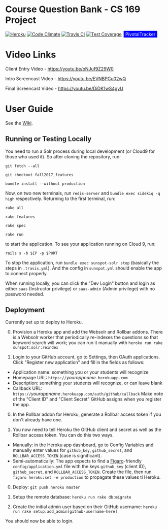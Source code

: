 # Course Question Bank - CS 169 Project
[![Heroku](https://heroku-badge.herokuapp.com/?app=heroku-badge&style=flat)](http://coursequestionbank-f17.herokuapp.com)
[![Code Climate](https://codeclimate.com/github/Laralinmcc/coursequestionbank/badges/gpa.svg)](https://codeclimate.com/github/Laralinmcc/coursequestionbank)
[![Travis CI](https://travis-ci.org/hrzlvn/coursequestionbank.svg?branch=master)](https://travis-ci.org/Laralinmcc/coursequestionbank)
[![Test Coverage](https://codeclimate.com/github/hrzlvn/coursequestionbank/badges/coverage.svg)](https://codeclimate.com/github/Laralinmcc/coursequestionbank/coverage)
<span style="background-color: blue; text-decoration:none; font: Verdana 7px bold; color:white; padding: 2px; margin: 2px;" ><a style="background-color: blue; text-decoration:none; font: Verdana 7px bold; color:white; padding: 2px; margin: 2px;" href="https://www.pivotaltracker.com/n/projects/1544183">PivotalTracker</a></span>

# Video Links

Client Entry Video - https://youtu.be/oNJuf9Z29W0 

Intro Screencast Video - https://youtu.be/EVNBPCu02wQ

Final Screencast Video - https://youtu.be/DiDK1wS4gyU

# User Guide
See the [Wiki](https://github.com/saasbook/coursequestionbank/wiki).

## Running or Testing Locally

You need to run a Solr process during local development (or Cloud9 for those who used it). So after cloning the repository, run:

`git fetch --all`

`git checkout fall2017_features`

`bundle install --without production` 

Now, on two new terminals, run `redis-server` and `bundle exec sidekiq -q high` respectively.
Returning to the first terminal, run:

`rake all`

`rake features`

`rake spec`

`rake run`

to start the application. To see your application running on Cloud 9, run:

`rails s -b $IP -p $PORT`

To stop the application, run `bundle exec sunspot-solr stop` (basically the steps in `.travis.yml`). And the config in `sunspot.yml` should enable the app to connect properly.

When running locally, you can click the "Dev Login" button and login as either `saas` (Instructor privilege) or `saas-admin` (Admin privilege) with no password needed.

## Deployment

Currently set up to deploy to Heroku.  

0. Provision a Heroku app and add the Websolr and Rollbar addons.  There is a Websolr
worker that periodically re-indexes the questions so that keyword search
will work; you can run it manually with `heroku run rake
sunspot:solr:reindex`

0. Login to your GitHub account, go to Settings, then OAuth
applications.  Click "Register new application" and fill in the fields
as follows:
  * Application name: something you or your students will recognize
  * Homepage URL: `https://`_yourappname_`.herokuapp.com`
  * Description: something your students will recognize, or can leave
  blank
  * Callback URL: `https://`_yourappname_`.herokuapp.com/auth/github/callback`
Make note of the "Client ID" and "Client Secret" GitHub assigns when you
register the app.

0. In the Rollbar addon for Heroku, generate a Rollbar access token if
you don't already have one.

0. You now need to tell Heroku the GitHub client and secret as well as the
Rollbar access token.  You can do this two ways.
  * Manually: in the Heroku app dashboard, go to Config Variables and
  manually enter values for `github_key`, `github_secret`, and
  `ROLLBAR_ACCESS_TOKEN` (case is significant).
  * Semi-automatically: The app expects to find a
[Figaro](https://github.com/laserlemon/figaro)-friendly
`config/application.yml` file with the keys `github_key` (client ID),
`github_secret`, and `ROLLBAR_ACCESS_TOKEN`.  Create the file, then run `figaro heroku:set -e
production` to propagate these values ti Heroku.

0. Deploy:  `git push heroku master`

0. Setup the remote database: `heroku run rake db:migrate`

0. Create the initial admin user based on their GitHub username: `heroku
run rake setup:add_admin[github-username-here]`

You should now be able to login.
